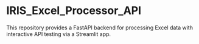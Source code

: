 # IRIS_Excel_Processor_API
This repository provides a FastAPI backend for processing Excel data with interactive API testing via a Streamlit app.
